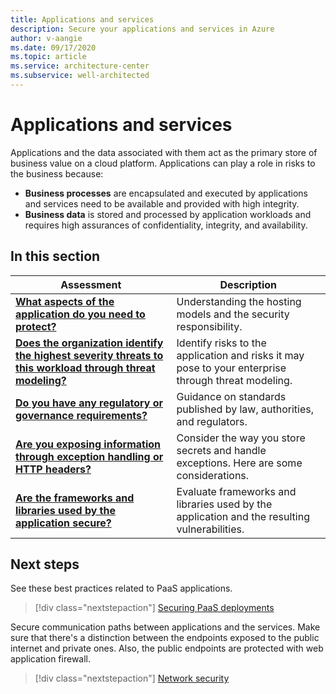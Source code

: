 ```yaml
---
title: Applications and services
description: Secure your applications and services in Azure
author: v-aangie
ms.date: 09/17/2020
ms.topic: article
ms.service: architecture-center
ms.subservice: well-architected
---
```


# Applications and services

Applications and the data associated with them act as the primary store of business value on a cloud platform. Applications can play a role in risks to the business because:

- **Business processes** are encapsulated and executed by applications and services need to be available and provided with high integrity.
- **Business data** is stored and processed by application workloads and requires high assurances of confidentiality, integrity, and availability.

## In this section
|Assessment|Description|
|---|---|
|[**What aspects of the application do you need to protect?**](design-apps-considerations.md)|Understanding the hosting models and the security responsibility.|
|[**Does the organization identify the highest severity threats to this workload through threat modeling?**](design-threat-model.md)|Identify risks to the application and risks it may pose to your enterprise through threat modeling. |
|[**Do you have any regulatory or governance requirements?**](design-regulatory-compliance.md)|Guidance on standards published by law, authorities, and regulators.|
|[**Are you exposing information through exception handling or HTTP headers?**](design-app-dependencies.md)|Consider the way you store secrets and handle exceptions. Here are some considerations.|
|[**Are the frameworks and libraries used by the application secure?**](design-app-dependencies.md)|Evaluate frameworks and libraries used by the application and the resulting vulnerabilities.|


## Next steps
See these best practices related to PaaS applications. 

> [!div class="nextstepaction"]
> [Securing PaaS deployments](/azure/security/fundamentals/paas-deployments)

Secure communication paths between applications and the services. Make sure that there's a distinction between the endpoints exposed to the public internet and private ones. Also, the public endpoints are protected with web application firewall. 

> [!div class="nextstepaction"]
> [Network security](/azure/architecture/framework/security/design-network)